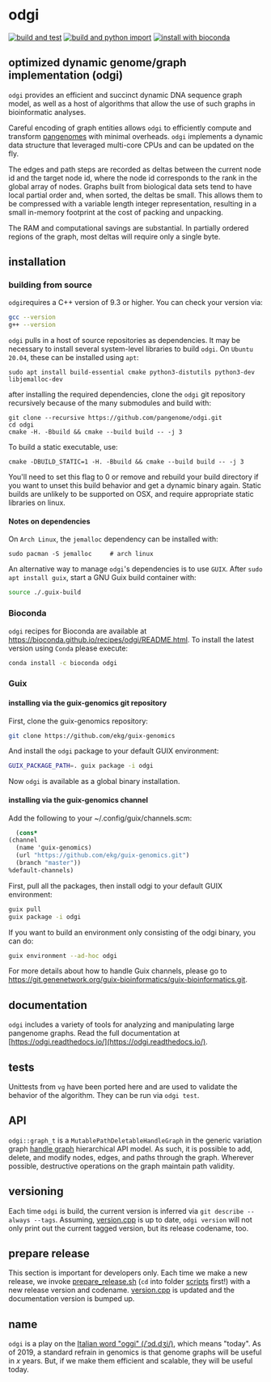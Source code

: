 # odgi

[![build and test](https://github.com/pangenome/odgi/actions/workflows/build_and_test_on_push.yml/badge.svg)](https://github.com/pangenome/odgi/actions/workflows/build_and_test_on_push.yml)
[![build and python import](https://github.com/pangenome/odgi/actions/workflows/build_and_python_import_on_push.yml/badge.svg)](https://github.com/pangenome/odgi/actions/workflows/build_and_python_import_on_push.yml)
[![install with bioconda](https://img.shields.io/badge/install%20with-bioconda-brightgreen.svg?style=flat)](http://bioconda.github.io/recipes/odgi/README.html)

## optimized dynamic genome/graph implementation (odgi)

`odgi` provides an efficient and succinct dynamic DNA sequence graph model, as well as a host of algorithms that allow the use of such graphs in bioinformatic analyses.

Careful encoding of graph entities allows `odgi` to efficiently compute and transform [pangenomes](https://pangenome.github.io/) with minimal overheads.  `odgi` implements a dynamic data structure that leveraged multi-core CPUs and can be updated on the fly.

The edges and path steps are recorded as deltas between the current node id and the target node id, where the node id corresponds to the rank in the global array of nodes.
Graphs built from biological data sets tend to have local partial order and, when sorted, the deltas be small.
This allows them to be compressed with a variable length integer representation, resulting in a small in-memory footprint at the cost of packing and unpacking.

The RAM and computational savings are substantial.  In partially ordered regions of the graph, most deltas will require only a single byte.

## installation

### building from source

`odgi`requires a C++ version of 9.3 or higher. You can check your version via:

``` bash
gcc --version
g++ --version
```

`odgi` pulls in a host of source repositories as dependencies. It may be necessary to install several system-level 
libraries to build `odgi`. On `Ubuntu 20.04`, these can be installed using `apt`:

```
sudo apt install build-essential cmake python3-distutils python3-dev libjemalloc-dev
```

after installing the required dependencies, clone the `odgi` git repository recursively because of the many submodules
and build with:

```
git clone --recursive https://github.com/pangenome/odgi.git
cd odgi
cmake -H. -Bbuild && cmake --build build -- -j 3
```

To build a static executable, use:

```
cmake -DBUILD_STATIC=1 -H. -Bbuild && cmake --build build -- -j 3
```

You'll need to set this flag to 0 or remove and rebuild your build directory if you want to unset this build behavior and get a dynamic binary again.
Static builds are unlikely to be supported on OSX, and require appropriate static libraries on linux.


#### Notes on dependencies

On `Arch Linux`, the `jemalloc` dependency can be installed with:

```
sudo pacman -S jemalloc     # arch linux
```

An alternative way to manage `odgi`'s dependencies is to use `GUIX`. After `sudo apt install guix`, start a GNU Guix
build container with:

```bash
source ./.guix-build
```

### Bioconda

`odgi` recipes for Bioconda are available at https://bioconda.github.io/recipes/odgi/README.html. To install the latest version using `Conda` please execute:

``` bash
conda install -c bioconda odgi
```
### Guix


#### installing via the guix-genomics git repository

First, clone the guix-genomics repository:

``` bash
git clone https://github.com/ekg/guix-genomics
```

And install the `odgi` package to your default GUIX environment:

``` bash
GUIX_PACKAGE_PATH=. guix package -i odgi
```

Now `odgi` is available as a global binary installation.

#### installing via the guix-genomics channel

Add the following to your ~/.config/guix/channels.scm:

``` scm
  (cons*
(channel
  (name 'guix-genomics)
  (url "https://github.com/ekg/guix-genomics.git")
  (branch "master"))
%default-channels)
```

First, pull all the packages, then install odgi to your default GUIX environment:

``` bash
guix pull
guix package -i odgi
```

If you want to build an environment only consisting of the odgi binary, you can do:

``` bash
guix environment --ad-hoc odgi
```

For more details about how to handle Guix channels, please go to https://git.genenetwork.org/guix-bioinformatics/guix-bioinformatics.git.

## documentation

`odgi` includes a variety of tools for analyzing and manipulating large pangenome graphs.
Read the full documentation at [https://odgi.readthedocs.io/](https://odgi.readthedocs.io/).

## tests

Unittests from `vg` have been ported here and are used to validate the behavior of the algorithm.
They can be run via `odgi test`.

## API

`odgi::graph_t` is a `MutablePathDeletableHandleGraph` in the generic variation graph [handle graph](https://github.com/vgteam/libhandlegraph) hierarchical API model.
As such, it is possible to add, delete, and modify nodes, edges, and paths through the graph.
Wherever possible, destructive operations on the graph maintain path validity.

## versioning
Each time `odgi` is build, the current version is inferred via `git describe --always --tags`. Assuming, [version.cpp](./src/version.cpp)
is up to date, `odgi version` will not only print out the current tagged version, but its release codename, too.

## prepare release
This section is important for developers only. Each time we make a new release, we invoke [prepare_release.sh](./scripts/prepare_release.sh) (`cd` into folder [scripts](./scripts) first!)
with a new release version and codename. [version.cpp](./src/version.cpp) is updated and the documentation version is bumped up.

## name

`odgi` is a play on the [Italian word "oggi" (/ˈɔd.dʒi/)](https://en.wiktionary.org/wiki/oggi), which means "today".
As of 2019, a standard refrain in genomics is that genome graphs will be useful in _x_ years.
But, if we make them efficient and scalable, they will be useful today.
